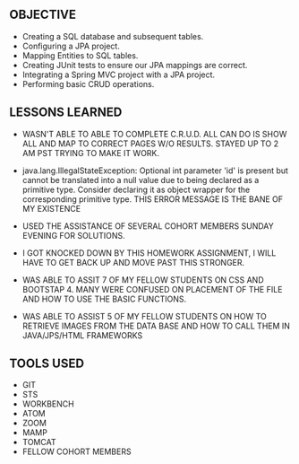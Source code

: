 ## OBJECTIVE
- Creating a SQL database and subsequent tables.
- Configuring a JPA project.
- Mapping Entities to SQL tables.
- Creating JUnit tests to ensure our JPA mappings are correct.
- Integrating a Spring MVC project with a JPA project.
- Performing basic CRUD operations.


## LESSONS LEARNED
- WASN'T ABLE TO ABLE TO COMPLETE C.R.U.D.  ALL CAN DO IS SHOW ALL AND MAP TO CORRECT PAGES W/O RESULTS.  STAYED UP TO 2 AM PST TRYING TO MAKE IT WORK.

- java.lang.IllegalStateException: Optional int parameter 'id' is present but cannot be translated into a null value due to being declared as a primitive type. Consider declaring it as object wrapper for the corresponding primitive type.  THIS ERROR MESSAGE IS THE BANE OF MY EXISTENCE

- USED THE ASSISTANCE OF SEVERAL COHORT MEMBERS SUNDAY EVENING FOR SOLUTIONS.  

- I GOT KNOCKED DOWN BY THIS HOMEWORK ASSIGNMENT, I WILL HAVE TO GET BACK UP AND MOVE PAST THIS STRONGER.

- WAS ABLE TO ASSIT 7 OF MY FELLOW STUDENTS ON CSS AND BOOTSTAP 4.  MANY WERE CONFUSED ON PLACEMENT OF THE FILE AND HOW TO USE THE BASIC FUNCTIONS.

-  WAS ABLE TO ASSIST 5 OF MY FELLOW STUDENTS ON HOW TO RETRIEVE IMAGES FROM THE DATA BASE AND HOW TO CALL THEM IN JAVA/JPS/HTML FRAMEWORKS


## TOOLS USED

- GIT
- STS
- WORKBENCH
- ATOM
- ZOOM
- MAMP
- TOMCAT
- FELLOW COHORT MEMBERS
